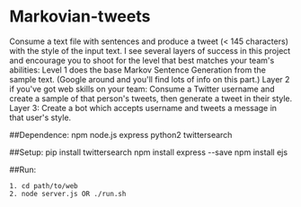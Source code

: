 # Markovian-tweets
Consume a text file with sentences and produce a tweet (&lt; 145 characters) with the style of the input text. I see several layers of success in this project and encourage you to shoot for the level that best matches your team's abilities: Level 1 does the base Markov Sentence Generation from the sample text. (Google around and you'll find lots of info on this part.) Layer 2 if you've got web skills on your team: Consume a Twitter username and create a sample of that person's tweets, then generate a tweet in their style. Layer 3: Create a bot which accepts username and tweets a message in that user's style.

##Dependence:
    npm
    node.js
    express
    python2
    twittersearch
 
##Setup:
    pip install twittersearch 
    npm install express --save
    npm install ejs
    
##Run:
    
    1. cd path/to/web
    2. node server.js OR ./run.sh
    
